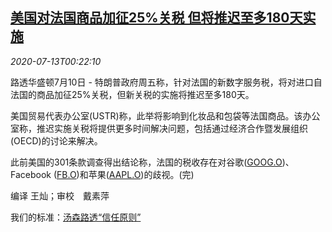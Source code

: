 <!--1594599797000-->
[美国对法国商品加征25%关税 但将推迟至多180天实施](https://cn.reuters.com/article/usa-france-tariff-0710-fri-idCNKCS24E018)
------

<div><i>2020-07-13T00:22:10</i></div><div class="StandardArticleBody_body"><p>路透华盛顿7月10日 - 特朗普政府周五称，针对法国的新数字服务税，将对进口自法国的商品加征25%关税，但新关税的实施将推迟至多180天。 </p><p>美国贸易代表办公室(USTR)称，此举将影响到化妆品和包袋等法国商品。该办公室称，推迟实施关税将提供更多时间解决问题，包括通过经济合作暨发展组织(OECD)的讨论来解决。 </p><p>此前美国的301条款调查得出结论称，法国的税收存在对谷歌(<span id="symbol_GOOG.O_0"><a href="//www.reuters.com/companies/GOOG.O">GOOG.O</a></span>)、Facebook (<span id="symbol_FB.O_1"><a href="//www.reuters.com/companies/FB.O">FB.O</a></span>)和苹果(<span id="symbol_AAPL.O_2"><a href="//www.reuters.com/companies/AAPL.O">AAPL.O</a></span>)的歧视。(完) </p><div class="Attribution_container"><div class="Attribution_attribution"><p class="Attribution_content">编译 王灿；审校　戴素萍 </p></div></div><div class="StandardArticleBody_trustBadgeContainer"><span class="StandardArticleBody_trustBadgeTitle">我们的标准：</span><span class="trustBadgeUrl"><a href="https://www.thomsonreuters.cn/content/dam/openweb/documents/pdf/china/brochures/about-us-1.pdf">汤森路透“信任原则”</a></span></div></div>
